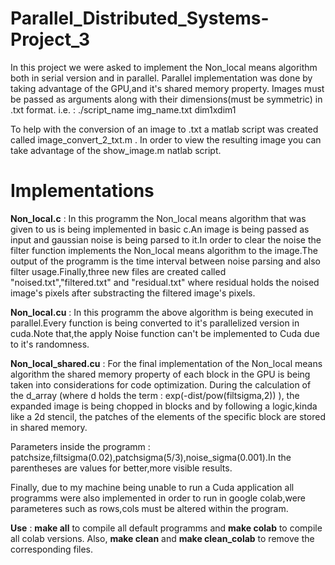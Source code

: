 # Parallel_Distributed_Systems-Project_3

In this project we were asked to implement the Non_local means algorithm both in serial version and in parallel.
Parallel implementation was done by taking advantage of the GPU,and it's shared memory property.
Images must be passed as arguments along with their dimensions(must be symmetric) in .txt format.
i.e. :
    ./script_name img_name.txt dim1xdim1
    
 To help with the conversion of an image to .txt a matlab script was created called image_convert_2_txt.m .
 In order to view the resulting image you can take advantage of the show_image.m natlab script.
 
 # Implementations
 
 **Non_local.c** : In this programm the Non_local means algorithm that was given to us is being implemented in
 basic c.An image is being passed as input and gaussian noise is being parsed to it.In order to clear the noise the 
 filter function implements the Non_local means algorithm to the image.The output of the programm is the time interval 
 between noise parsing and also filter usage.Finally,three new files are created called "noised.txt","filtered.txt" and "residual.txt"
 where residual holds the noised image's pixels after substracting the filtered image's pixels.
 
 **Non_local.cu** : In this programm the above algorithm is being executed in parallel.Every function is being converted
 to it's parallelized version in cuda.Note that,the apply Noise function can't be implemented to Cuda due to it's randomness.
 
 **Non_local_shared.cu** : For the final implementation of the Non_local means algorithm the shared memory property
 of each block in the GPU is being taken into considerations for code optimization.
 During the calculation of the d_array
 (where d holds the term : exp(-dist/pow(filtsigma,2)) ), the expanded image 
 is being chopped in blocks and by following a logic,kinda like a 2d stencil, the patches of the elements of the specific block are 
 stored in shared memory.
 
 Parameters inside the programm : patchsize,filtsigma(0.02),patchsigma(5/3),noise_sigma(0.001).In the parentheses are values for better,more visible
 results.
 
 Finally, due to my machine being unable to run a Cuda application all programms were also implemented in order to run in google colab,were parameteres such as
 rows,cols must be altered within the program.
 
 **Use** : **make all** to compile all default programms and **make colab** to compile all colab versions.
 Also, **make clean** and **make clean_colab** to remove the corresponding files.
 
 
 
 
 

